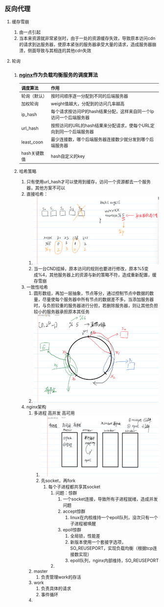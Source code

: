 ## 反向代理

1. 缓存雪崩

    1. 由一点引起
    2. 当本来资源就非常紧张时，由于一处的资源缓存失效，导致原本访问cdn的请求到达服务器，使原本紧张的服务器承受大量的请求，造成服务器崩溃，侧面导致与其相连的其他cdn失效

2. 轮询

    1. ### [nginx](https://so.csdn.net/so/search?q=nginx&spm=1001.2101.3001.7020)作为负载均衡服务的调度算法

        | 调度算法     | 作用                                                         |
        | ------------ | ------------------------------------------------------------ |
        | 轮询（默认） | 按时间顺序逐一分配到不同的后端服务器                         |
        | 加权轮询     | weight值越大，分配到的访问几率越高                           |
        | ip\_hash     | 每个请求按访问IP的hash结果分配，这样来自同一个Ip访问一个后端服务器 |
        | url\_hash    | 按照访问的URL的hash结果来分配请求，使每个URL定向到同一个后端服务器 |
        | least\_coon  | 最少连接数，哪个后端服务器连接数少就分发到哪个后端服务器     |
        | hash关键数值 | hash自定义的key                                              |

    2. 哈希策略

        1. 只有使用url_hash才可以使用到缓存，访问一个资源都去一个服务器，其他方案不可以
        2. 直接哈希：
            1. ![image-20231002171236408](res/03.workflow.assets/image-20231002171236408.png)
            2. 当一台CND挂掉，原本访问的规则也要进行修改，原本%5变成%4，其他服务器上的资源与新的策略不符，造成重新配置，缓存雪崩
        3. 一致性哈希
            1. 圆形数组，再加一层抽象，节点等分，通过控制节点中数据的数量，尽量使每个服务器中所有节点的数据差不多。当添加服务器时，与负担较重的服务器进行分担，若删除服务器，则让其他负担较小的服务器承担原本其任务
            2. ![image-20231002172501712](res/03.workflow.assets/image-20231002172501712.png)
        4. nginx架构
            1. 多进程 高并发 高可用
                1. ![image-20231002172545298](res/03.workflow.assets/image-20231002172545298.png)
                2. 先socket，再fork
                    1. 每个子进程都共享其socket
                        1. 问题：惊群
                            1. 一个socket连接，导致所有子进程就绪，造成并发问题
                            2. accept惊群
                                1. linux在内核维持一个epoll队列，没次只有一个子进程被唤醒
                            3. epoll惊群
                                1. 全局锁，性能差
                                2. 新版本使用一个套接字选项，SO_REUSEPORT，实现负载均衡（根据tcp连接数实现）
                                3. epoll队列，nginx内部维持，SO_REUSEPORT
                        2. 
            2. master
                1. 负责管理work的存活
            3. work
                1. 负责具体的请求
                2. 事件循环
            4. 

